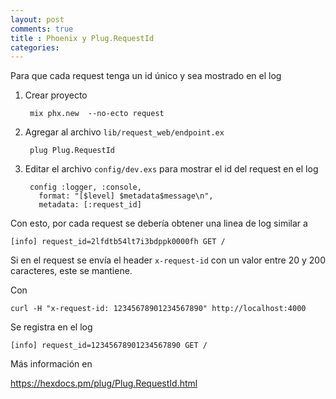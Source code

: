```yaml
---
layout: post
comments: true
title : Phoenix y Plug.RequestId
categories:
---
```

Para que cada request tenga un id único y sea mostrado en el log

1. Crear proyecto

        mix phx.new  --no-ecto request

2. Agregar al archivo `lib/request_web/endpoint.ex`

        plug Plug.RequestId

3. Editar el archivo `config/dev.exs` para mostrar el id del request en el log

        config :logger, :console,
          format: "[$level] $metadata$message\n",
          metadata: [:request_id]

Con esto, por cada request se debería obtener una linea de log similar a

    [info] request_id=2lfdtb54lt7i3bdppk0000fh GET /

Si en el request se envía el header `x-request-id` con un valor entre 20 y 200 caracteres, este se mantiene.

Con

    curl -H "x-request-id: 12345678901234567890" http://localhost:4000

Se registra en el log

    [info] request_id=12345678901234567890 GET /

Más información en

https://hexdocs.pm/plug/Plug.RequestId.html

